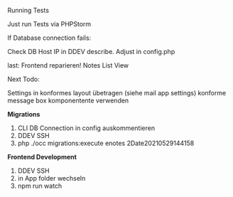 Running Tests

Just run Tests via PHPStorm

If Database connection fails:

Check DB Host IP in DDEV describe. Adjust in config.php


last:
Frontend reparieren!
Notes List View

Next Todo:


Settings in konformes layout übetragen (siehe mail app settings)
konforme message box komponentente verwenden


**Migrations**
1. CLI DB Connection in config auskommentieren
2. DDEV SSH
3.  php ./occ migrations:execute enotes 2Date20210529144158


**Frontend Development**
1. DDEV SSH
2. in App folder wechseln
3. npm run watch
